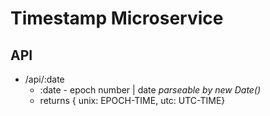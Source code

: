 # Timestamp Microservice

## API
* /api/:date
  * :date - epoch number | date _parseable by new Date()_
  * returns { unix: EPOCH-TIME, utc: UTC-TIME}

